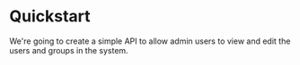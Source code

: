 # Quickstart
We're going to create a simple API to allow admin users to view and edit the users and groups in the system.
